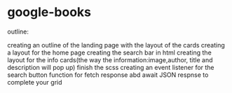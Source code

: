 # google-books

 outline:
 
 creating an outline of the landing page with the layout of the cards
 creating a layout for the home page 
 creating the search bar in html
 creating the layout for the info cards(the way the information:image,author, title and description will pop up)
 finish the scss 
 creating an event listener for the search button
 function for fetch response abd await JSON respnse to complete your grid
 
  
